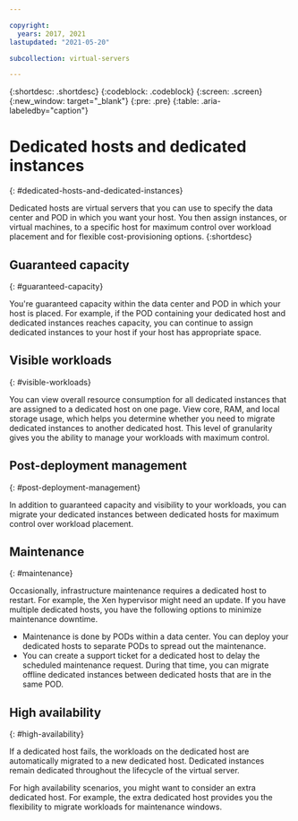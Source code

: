 ```yaml
---

copyright:
  years: 2017, 2021
lastupdated: "2021-05-20"

subcollection: virtual-servers

---
```


{:shortdesc: .shortdesc}
{:codeblock: .codeblock}
{:screen: .screen}
{:new_window: target="_blank"}
{:pre: .pre}
{:table: .aria-labeledby="caption"}


# Dedicated hosts and dedicated instances
{: #dedicated-hosts-and-dedicated-instances}

Dedicated hosts are virtual servers that you can use to specify the data center and POD in which you want your host. You then assign instances, or virtual machines, to a specific host for maximum control over workload placement and for flexible cost-provisioning options.
{:shortdesc}

## Guaranteed capacity
{: #guaranteed-capacity}

You're guaranteed capacity within the data center and POD in which your host is placed. For example, if the POD containing your dedicated host and dedicated instances reaches capacity, you can continue to assign dedicated instances to your host if your host has appropriate space.

## Visible workloads
{: #visible-workloads}

You can view overall resource consumption for all dedicated instances that are assigned to a dedicated host on one page. View core, RAM, and local storage usage, which helps you determine whether you need to migrate dedicated instances to another dedicated host. This level of granularity gives you the ability to manage your workloads with maximum control.

## Post-deployment management
{: #post-deployment-management}

In addition to guaranteed capacity and visibility to your workloads, you can migrate your dedicated instances between dedicated hosts for maximum control over workload placement.

## Maintenance
{: #maintenance}

Occasionally, infrastructure maintenance requires a dedicated host to restart. For example, the Xen hypervisor might need an update. If you have multiple dedicated hosts, you have the following options to minimize maintenance downtime.
* Maintenance is done by PODs within a data center. You can deploy your dedicated hosts to separate PODs to spread out the maintenance.
* You can create a support ticket for a dedicated host to delay the scheduled maintenance request. During that time, you can migrate offline dedicated instances between dedicated hosts that are in the same POD.

## High availability
{: #high-availability}

If a dedicated host fails, the workloads on the dedicated host are automatically migrated to a new dedicated host. Dedicated instances remain dedicated throughout the lifecycle of the virtual server.

For high availability scenarios, you might want to consider an extra dedicated host. For example, the extra dedicated host provides you the flexibility to migrate workloads for maintenance windows.
